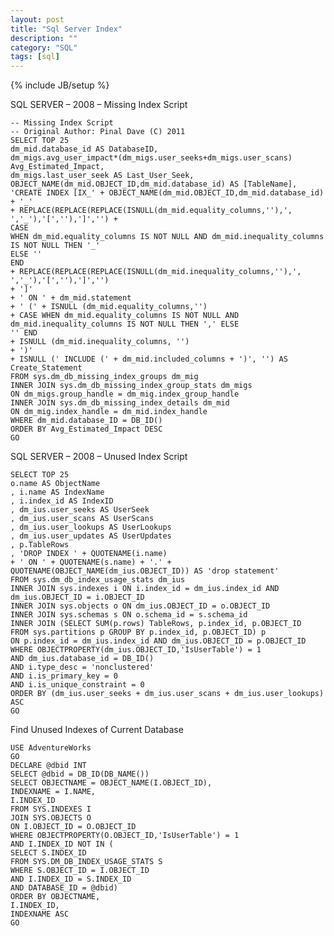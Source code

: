 ```yaml
---
layout: post
title: "Sql Server Index"
description: ""
category: "SQL"
tags: [sql]
---
```

{% include JB/setup %}



SQL SERVER – 2008 – Missing Index Script

	-- Missing Index Script
	-- Original Author: Pinal Dave (C) 2011
	SELECT TOP 25
	dm_mid.database_id AS DatabaseID,
	dm_migs.avg_user_impact*(dm_migs.user_seeks+dm_migs.user_scans) Avg_Estimated_Impact,
	dm_migs.last_user_seek AS Last_User_Seek,
	OBJECT_NAME(dm_mid.OBJECT_ID,dm_mid.database_id) AS [TableName],
	'CREATE INDEX [IX_' + OBJECT_NAME(dm_mid.OBJECT_ID,dm_mid.database_id) + '_'
	+ REPLACE(REPLACE(REPLACE(ISNULL(dm_mid.equality_columns,''),', ','_'),'[',''),']','') +
	CASE
	WHEN dm_mid.equality_columns IS NOT NULL AND dm_mid.inequality_columns IS NOT NULL THEN '_'
	ELSE ''
	END
	+ REPLACE(REPLACE(REPLACE(ISNULL(dm_mid.inequality_columns,''),', ','_'),'[',''),']','')
	+ ']'
	+ ' ON ' + dm_mid.statement
	+ ' (' + ISNULL (dm_mid.equality_columns,'')
	+ CASE WHEN dm_mid.equality_columns IS NOT NULL AND dm_mid.inequality_columns IS NOT NULL THEN ',' ELSE
	'' END
	+ ISNULL (dm_mid.inequality_columns, '')
	+ ')'
	+ ISNULL (' INCLUDE (' + dm_mid.included_columns + ')', '') AS Create_Statement
	FROM sys.dm_db_missing_index_groups dm_mig
	INNER JOIN sys.dm_db_missing_index_group_stats dm_migs
	ON dm_migs.group_handle = dm_mig.index_group_handle
	INNER JOIN sys.dm_db_missing_index_details dm_mid
	ON dm_mig.index_handle = dm_mid.index_handle
	WHERE dm_mid.database_ID = DB_ID()
	ORDER BY Avg_Estimated_Impact DESC
	GO

SQL SERVER – 2008 – Unused Index Script

	SELECT TOP 25
	o.name AS ObjectName
	, i.name AS IndexName
	, i.index_id AS IndexID
	, dm_ius.user_seeks AS UserSeek
	, dm_ius.user_scans AS UserScans
	, dm_ius.user_lookups AS UserLookups
	, dm_ius.user_updates AS UserUpdates
	, p.TableRows
	, 'DROP INDEX ' + QUOTENAME(i.name)
	+ ' ON ' + QUOTENAME(s.name) + '.' + QUOTENAME(OBJECT_NAME(dm_ius.OBJECT_ID)) AS 'drop statement'
	FROM sys.dm_db_index_usage_stats dm_ius
	INNER JOIN sys.indexes i ON i.index_id = dm_ius.index_id AND dm_ius.OBJECT_ID = i.OBJECT_ID
	INNER JOIN sys.objects o ON dm_ius.OBJECT_ID = o.OBJECT_ID
	INNER JOIN sys.schemas s ON o.schema_id = s.schema_id
	INNER JOIN (SELECT SUM(p.rows) TableRows, p.index_id, p.OBJECT_ID
	FROM sys.partitions p GROUP BY p.index_id, p.OBJECT_ID) p
	ON p.index_id = dm_ius.index_id AND dm_ius.OBJECT_ID = p.OBJECT_ID
	WHERE OBJECTPROPERTY(dm_ius.OBJECT_ID,'IsUserTable') = 1
	AND dm_ius.database_id = DB_ID()
	AND i.type_desc = 'nonclustered'
	AND i.is_primary_key = 0
	AND i.is_unique_constraint = 0
	ORDER BY (dm_ius.user_seeks + dm_ius.user_scans + dm_ius.user_lookups) ASC
	GO


Find Unused Indexes of Current Database

	USE AdventureWorks
	GO
	DECLARE @dbid INT
	SELECT @dbid = DB_ID(DB_NAME())
	SELECT OBJECTNAME = OBJECT_NAME(I.OBJECT_ID),
	INDEXNAME = I.NAME,
	I.INDEX_ID
	FROM SYS.INDEXES I
	JOIN SYS.OBJECTS O
	ON I.OBJECT_ID = O.OBJECT_ID
	WHERE OBJECTPROPERTY(O.OBJECT_ID,'IsUserTable') = 1
	AND I.INDEX_ID NOT IN (
	SELECT S.INDEX_ID
	FROM SYS.DM_DB_INDEX_USAGE_STATS S
	WHERE S.OBJECT_ID = I.OBJECT_ID
	AND I.INDEX_ID = S.INDEX_ID
	AND DATABASE_ID = @dbid)
	ORDER BY OBJECTNAME,
	I.INDEX_ID,
	INDEXNAME ASC
	GO